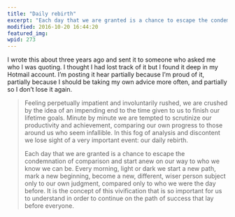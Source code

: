 ```yaml
---
title: "Daily rebirth"
excerpt: "Each day that we are granted is a chance to escape the condemnation of comparison and start anew on our way to who we know we can be."
modified: 2016-10-20 16:44:20
featured_img:
wpid: 273
---
```



I wrote this about three years ago and sent it to someone who asked me who I was quoting. I thought I had lost track of it but I found it deep in my Hotmail account. I’m posting it hear partially because I’m proud of it, partially because I should be taking my own advice more often, and partially so I don’t lose it again.

> Feeling perpetually impatient and involuntarily rushed, we are crushed by the idea of an impending end to the time given to us to finish our lifetime goals. Minute by minute we are tempted to scrutinize our productivity and  achievement, comparing our own progress to those around us who seem infallible. In this fog of analysis and discontent we lose sight of a very important event: our daily rebirth.
>
> Each day that we are granted is a chance to escape the condemnation of comparison and start anew on our way to who we know we can be. Every morning, light or dark we start a new path, mark a new beginning, become a new, different, wiser person subject only to our own judgment, compared only to who we were the day before. It is the concept of this vivification that is so important for us to understand in order to continue on the path of success that lay before everyone.

